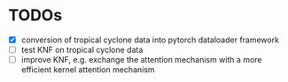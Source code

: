 # TODOs

- [x] conversion of tropical cyclone data into pytorch dataloader framework
- [ ] test KNF on tropical cyclone data
- [ ] improve KNF, e.g. exchange the attention mechanism with a more efficient kernel attention mechanism
